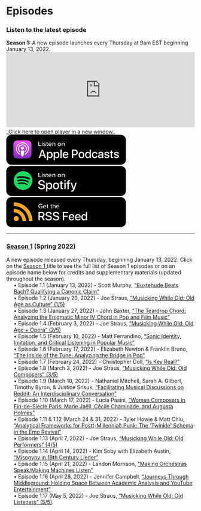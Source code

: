 <div class="hero-image" style="background-image: url('../images/pexels-jessica-lewis-583843.jpg');" alt="Iphone and Headphones. Photo by Jessica Lewis">
  <div class="hero-text" style="left:20%;">
    <h1>Episodes</h1>
  </div>
</div>

### Listen to the latest episode

<div class="announce">
<strong>Season 1:</strong> A new episode launches every Thursday at 9am EST beginning January 13, 2022.
</div>

<iframe style="width: 100%; height:200px; border:none;" frameborder="no" scrolling="no" seamless src="https://player.captivate.fm/show/d9c88032-2609-4757-82c7-860198cb482f/"></iframe>
_<a href="https://player.captivate.fm/show/d9c88032-2609-4757-82c7-860198cb482f/" target="_blank">Click here to open player in a new window</a>_
<div class="subscribemini">
<a href="https://podcasts.apple.com/us/podcast/smt-pod/id1570119752" target="_blank"><img class="podimage" src="/images/ApplePodcasts.svg" alt="Listen on Apple Podcasts"/></a>
<a href="https://open.spotify.com/show/04BPdqjp732Z1zEvyKXWO3?go=1&utm_source=embed_v3&t=0" target="_blank"><img class="podimage" src="/images/Spotify.svg" alt="Listen on Spotify"/></a>
<a href="https://feeds.captivate.fm/smt-pod/" target="_blank"><img class="podimage" src="/images/RSSFeed.svg" alt="Get the RSS"/></a>
</div>
<hr>

<h3><a href="season01">Season 1</a> (Spring 2022)</h3>
A new episode released every Thursday, beginning January 13, 2022. Click on the <a href="season01">Season 1 </a> title to see the full list of Season 1 episodes or on an episode name below for credits and supplementary materials (updated throughout the season).

<div style="margin-left:20px;">
• Episode 1.1 (January 13, 2022) - Scott Murphy, <a href="season01/#e1.1">“Buxtehude Beats Bach? Qualifying a Canonic Claim”</a><br/>
• Episode 1.2 (January 20, 2022) - Joe Straus, <a href="season01/#e1.2">“Musicking While Old: Old Age as Culture” (1/5)</a><br/>
• Episode 1.3 (January 27, 2022) - John Baxter, <a href="season01/#e1.3">“The Teardrop Chord: Analyzing the Enigmatic Minor IV Chord in Pop and Film Music”</a><br/>
• Episode 1.4 (February 3, 2022) - Joe Straus, <a href="season01/#e1.4">“Musicking While Old: Old Age + Opera” (2/5)</a><br/>
• Episode 1.5 (February 10, 2022) - Matt Ferrandino, <a href="season01/#e1.5">“Sonic Identity, Imitation, and Critical Listening in Popular Music”</a><br/>
• Episode 1.6 (February 17, 2022) - Elizabeth Newton & Franklin Bruno, <a href="season01/#e1.6">“The Inside of the Tune: Analyzing the Bridge in Pop”</a><br/>
• Episode 1.7 (February 24, 2022) - Christopher Doll, <a href="season01/#e1.7">“Is Key Real?”</a><br/>
• Episode 1.8 (March 3, 2022) - Joe Straus, <a href="season01/#e1.8">“Musicking While Old: Old Composers” (3/5)</a><br/>
• Episode 1.9 (March 10, 2022) - Nathaniel Mitchell, Sarah A. Gilbert, Timothy Byron, & Justice Srisuk, <a href="season01/#e1.9">“Facilitating Musical Discussions on Reddit: An Interdisciplinary Conversation"</a><br/>
• Episode 1.10 (March 17, 2022) - Lucia Pasini, <a href="season01/#e1.10">“Women Composers in Fin-de-Siècle Paris: Marie Jaëll, Cécile Chaminade, and Augusta Holmès”</a><br/>
• Episode 1.11 & 1.12 (March 24 & 31, 2022) - Tyler Howie & Matt Chiu, <a href="season01/#e1.11">“Analytical Frameworks for Post(-Millennial) Punk: The 'Twinkle' Schema in the Emo Revival”</a><br/>
• Episode 1.13 (April 7, 2022) - Joe Straus, <a href="season01/#e1.13">“Musicking While Old: Old Performers” (4/5)</a><br/>
• Episode 1.14 (April 14, 2022) - Kim Soby with Elizabeth Austin, <a href="season01/#e1.14">“Misogyny in 19th Century Lieder”</a><br/>
• Episode 1.15 (April 21, 2022) - Landon Morrison, <a href="season01/#e1.15">“Making Orchestras Speak/Making Machines Listen”</a><br/>
• Episode 1.16 (April 28, 2022) - Jennifer Campbell, <a href="season01/#e1.16">“Journeys Through Middleground: Holding Space Between Academic Analysis and YouTube Entertainment”</a><br/>
• Episode 1.17 (May 5, 2022) - Joe Straus, <a href="season01/#e1.17">“Musicking While Old: Old Listeners” (5/5)</a>
</div>
